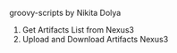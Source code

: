  groovy-scripts by Nikita Dolya

1) Get Artifacts List from Nexus3
2) Upload and Download Artifacts Nexus3
